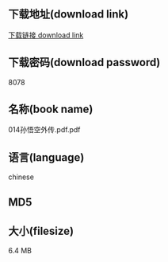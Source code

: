## 下载地址(download link)
[下载链接 download link](https://voluble-croquembouche-d321dc.netlify.app/?s=014%E5%AD%99%E6%82%9F%E7%A9%BA%E5%A4%96%E4%BC%A0.pdf)

## 下载密码(download password)
8078

## 名称(book name)
014孙悟空外传.pdf.pdf

## 语言(language)
chinese

## MD5


## 大小(filesize)
6.4 MB
